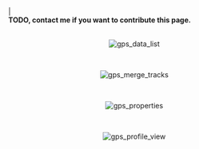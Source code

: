|<br><b>TODO, contact me if you want to contribute this page.</b><br><br></tbody></table>

<p align='center'><img src='http://wiki.geopaparazzi.googlecode.com/git/images/gps_data_list.png' alt='gps_data_list' /></p>
<br>

<p align='center'><img src='http://wiki.geopaparazzi.googlecode.com/git/images/gps_merge_tracks.png' alt='gps_merge_tracks' /></p>
<br>

<p align='center'><img src='http://wiki.geopaparazzi.googlecode.com/git/images/gps_properties.png' alt='gps_properties' /></p>
<br>

<p align='center'><img src='http://wiki.geopaparazzi.googlecode.com/git/images/gps_profile_view.png' alt='gps_profile_view' /></p>
<br>